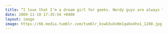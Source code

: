 ```yaml
---
title: “I love that I’m a dream girl for geeks. Nerdy guys are always the cool ones in the end.”
date: 2009-11-10 17:35:54 +0400
layout: image
image: https://66.media.tumblr.com/tumblr_kswb3uXxHm1qa6o4ho1_1280.jpg
---
```

